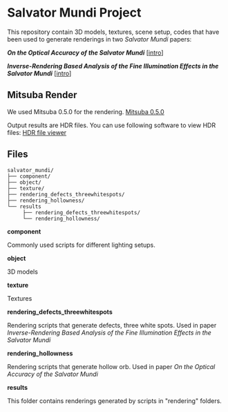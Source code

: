 # Salvator Mundi Project
This repository contain 3D models, textures, scene setup, codes that have been used to generate renderings in two _Salvator Mundi_ papers:

***On the Optical Accuracy of the Salvator Mundi*** [[intro](https://www.ics.uci.edu/~zhanhanl/web_files/projects/salvator_mundi/salvator_mundi_hollowness.md.html)]

***Inverse-Rendering Based Analysis of the Fine Illumination Effects in the Salvator Mundi*** [[intro](https://www.ics.uci.edu/~zhanhanl/web_files/projects/salvator_mundi/salvator_mundi.md.html)]
## Mitsuba Render
We used Mitsuba 0.5.0 for the rendering. 
[Mitsuba 0.5.0](http://www.mitsuba-renderer.org/index_old.html)

Output results are HDR files. You can use following software to view HDR files:
[HDR file viewer](https://bitbucket.org/edgarv/hdritools)
## Files
```text
salvator_mundi/
├── component/
├── object/
├── texture/
├── rendering_defects_threewhitespots/
├── rendering_hollowness/
└── results
     ├── rendering_defects_threewhitespots/
     └── rendering_hollowness/
```
**component**

Commonly used scripts for different lighting setups.

**object**

3D models

**texture**

Textures

**rendering_defects_threewhitespots**

Rendering scripts that generate defects, three white spots. Used in paper  *Inverse-Rendering Based Analysis of the Fine Illumination Effects in the Salvator Mundi*

**rendering_hollowness**

Rendering scripts that generate hollow orb. Used in paper *On the Optical Accuracy of the Salvator Mundi*

**results**

This folder contains renderings generated by scripts in "rendering" folders.
